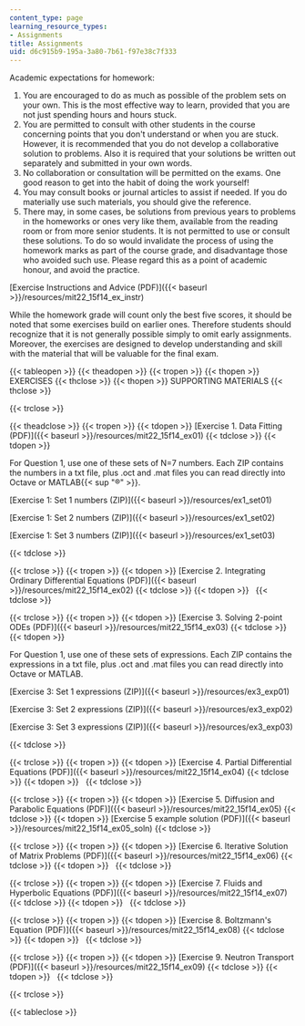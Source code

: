 ```yaml
---
content_type: page
learning_resource_types:
- Assignments
title: Assignments
uid: d6c915b9-195a-3a80-7b61-f97e38c7f333
---
```


Academic expectations for homework:

1.  You are encouraged to do as much as possible of the problem sets on your own. This is the most effective way to learn, provided that you are not just spending hours and hours stuck.
2.  You are permitted to consult with other students in the course concerning points that you don't understand or when you are stuck. However, it is recommended that you do not develop a collaborative solution to problems. Also it is required that your solutions be written out separately and submitted in your own words.
3.  No collaboration or consultation will be permitted on the exams. One good reason to get into the habit of doing the work yourself!
4.  You may consult books or journal articles to assist if needed. If you do materially use such materials, you should give the reference.
5.  There may, in some cases, be solutions from previous years to problems in the homeworks or ones very like them, available from the reading room or from more senior students. It is not permitted to use or consult these solutions. To do so would invalidate the process of using the homework marks as part of the course grade, and disadvantage those who avoided such use. Please regard this as a point of academic honour, and avoid the practice.

[Exercise Instructions and Advice (PDF)]({{< baseurl >}}/resources/mit22_15f14_ex_instr)

While the homework grade will count only the best five scores, it should be noted that some exercises build on earlier ones. Therefore students should recognize that it is not generally possible simply to omit early assignments. Moreover, the exercises are designed to develop understanding and skill with the material that will be valuable for the final exam.

{{< tableopen >}}
{{< theadopen >}}
{{< tropen >}}
{{< thopen >}}
EXERCISES
{{< thclose >}}
{{< thopen >}}
SUPPORTING MATERIALS
{{< thclose >}}

{{< trclose >}}

{{< theadclose >}}
{{< tropen >}}
{{< tdopen >}}
[Exercise 1. Data Fitting (PDF)]({{< baseurl >}}/resources/mit22_15f14_ex01)
{{< tdclose >}}
{{< tdopen >}}


For Question 1, use one of these sets of N=7 numbers. Each ZIP contains the numbers in a txt file, plus .oct and .mat files you can read directly into Octave or MATLAB{{< sup "®" >}}.

[Exercise 1: Set 1 numbers (ZIP)]({{< baseurl >}}/resources/ex1_set01)

[Exercise 1: Set 2 numbers (ZIP)]({{< baseurl >}}/resources/ex1_set02)

[Exercise 1: Set 3 numbers (ZIP)]({{< baseurl >}}/resources/ex1_set03)


{{< tdclose >}}

{{< trclose >}}
{{< tropen >}}
{{< tdopen >}}
[Exercise 2. Integrating Ordinary Differential Equations (PDF)]({{< baseurl >}}/resources/mit22_15f14_ex02)
{{< tdclose >}}
{{< tdopen >}}
 
{{< tdclose >}}

{{< trclose >}}
{{< tropen >}}
{{< tdopen >}}
[Exercise 3. Solving 2-point ODEs (PDF)]({{< baseurl >}}/resources/mit22_15f14_ex03)
{{< tdclose >}}
{{< tdopen >}}


For Question 1, use one of these sets of expressions. Each ZIP contains the expressions in a txt file, plus .oct and .mat files you can read directly into Octave or MATLAB.

[Exercise 3: Set 1 expressions (ZIP)]({{< baseurl >}}/resources/ex3_exp01)

[Exercise 3: Set 2 expressions (ZIP)]({{< baseurl >}}/resources/ex3_exp02)

[Exercise 3: Set 3 expressions (ZIP)]({{< baseurl >}}/resources/ex3_exp03)


{{< tdclose >}}

{{< trclose >}}
{{< tropen >}}
{{< tdopen >}}
[Exercise 4. Partial Differential Equations (PDF)]({{< baseurl >}}/resources/mit22_15f14_ex04)
{{< tdclose >}}
{{< tdopen >}}
 
{{< tdclose >}}

{{< trclose >}}
{{< tropen >}}
{{< tdopen >}}
[Exercise 5. Diffusion and Parabolic Equations (PDF)]({{< baseurl >}}/resources/mit22_15f14_ex05)
{{< tdclose >}}
{{< tdopen >}}
[Exercise 5 example solution (PDF)]({{< baseurl >}}/resources/mit22_15f14_ex05_soln)
{{< tdclose >}}

{{< trclose >}}
{{< tropen >}}
{{< tdopen >}}
[Exercise 6. Iterative Solution of Matrix Problems (PDF)]({{< baseurl >}}/resources/mit22_15f14_ex06)
{{< tdclose >}}
{{< tdopen >}}
 
{{< tdclose >}}

{{< trclose >}}
{{< tropen >}}
{{< tdopen >}}
[Exercise 7. Fluids and Hyperbolic Equations (PDF)]({{< baseurl >}}/resources/mit22_15f14_ex07)
{{< tdclose >}}
{{< tdopen >}}
 
{{< tdclose >}}

{{< trclose >}}
{{< tropen >}}
{{< tdopen >}}
[Exercise 8. Boltzmann's Equation (PDF)]({{< baseurl >}}/resources/mit22_15f14_ex08)
{{< tdclose >}}
{{< tdopen >}}
 
{{< tdclose >}}

{{< trclose >}}
{{< tropen >}}
{{< tdopen >}}
[Exercise 9. Neutron Transport (PDF)]({{< baseurl >}}/resources/mit22_15f14_ex09)
{{< tdclose >}}
{{< tdopen >}}
 
{{< tdclose >}}

{{< trclose >}}

{{< tableclose >}}